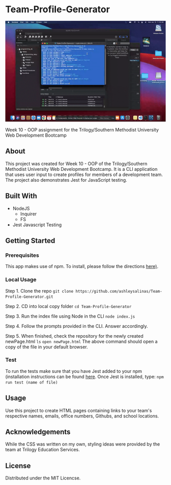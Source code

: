# Team-Profile-Generator

![](tpg-demo.gif)

Week 10 - OOP assignment for the Trilogy/Southern Methodist University Web Development Bootcamp

## About
This project was created for Week 10 - OOP of the Trilogy/Southern Methodist University Web Development Bootcamp. It is a CLI application that uses user input to create profiles for members of a development team. The project also demonstrates Jest for JavaScript testing.

## Built With
* NodeJS
  * Inquirer
  * FS
* Jest Javascript Testing

## Getting Started
### Prerequisites
  This app makes use of npm. To install, please follow the directions <a href="https://docs.npmjs.com/about-npm"> here)</a>.
  
### Local Usage
   Step 1. Clone the repo
  ``` git clone https://github.com/ashleysalinas/Team-Profile-Generator.git ```
  
  Step 2. CD into local copy folder 
  ``` cd Team-Profile-Generator ```
  
  Step 3. Run the index file using Node in the CLI
  ``` node index.js ```
  
  Step 4. Follow the prompts provided in the CLI. Answer accordingly.
  
  Step 5. When finished, check the repository for the newly created newPage.html
  ``` ls ```
  ``` open newPage.html ```
    The above command should open a copy of the file in your default browser.
 ### Test
   To run the tests make sure that you have Jest added to your npm (installation instructions can be found <a href="https://jest-bot.github.io/jest/docs/getting-started.html"> here</a>. Once Jest is installed, type: 
   ``` npm run test (name of file) ```
  
  ## Usage
 Use this project to create HTML pages containing links to your team's respective names, emails, office numbers, Githubs, and school locations.
 
 ## Acknowledgements
 While the CSS was written on my own, styling ideas were provided by the team at Trilogy Education Services.
 
 ## License
 Distributed under the MIT Licencse.

